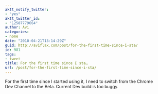 ```yaml
---
aktt_notify_twitter:
- "yes"
aktt_twitter_id:
- "12587779664"
author: Avi
categories:
- none
date: "2010-04-21T13:14:29Z"
guid: http://aviflax.com/post/for-the-first-time-since-i-sta/
id: 981
tags:
- tweet
title: For the first time since I sta…
url: /post/for-the-first-time-since-i-sta/
---
```

For the first time since I started using it, I need to switch from the Chrome Dev Channel to the Beta. Current Dev build is too buggy.